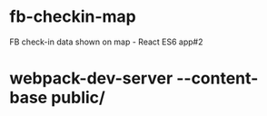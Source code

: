 # fb-checkin-map
FB check-in data shown on map - React ES6 app#2

# webpack-dev-server --content-base public/